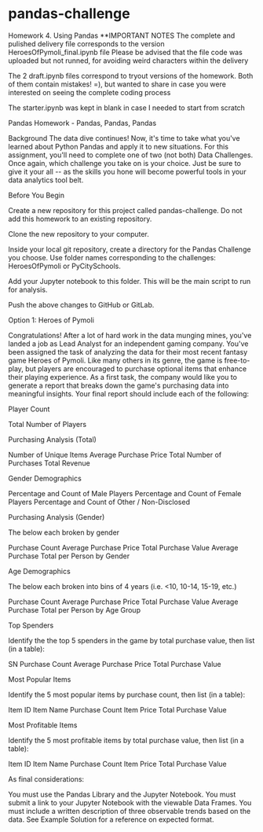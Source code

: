 # pandas-challenge
Homework 4. Using Pandas
**IMPORTANT NOTES
The complete and pulished delivery file corresponds to the version HeroesOfPymoli_final.ipynb file
Please be advised that the file code was uploaded but not runned, for avoiding weird characters within the delivery

The 2 draft.ipynb files correspond to tryout versions of the homework. 
Both of them contain mistakes! =), but wanted to share in case you were interested on seeing the complete coding process

The starter.ipynb was kept in blank in case I needed to start from scratch

Pandas Homework - Pandas, Pandas, Pandas

Background
The data dive continues!
Now, it's time to take what you've learned about Python Pandas and apply it to new situations. For this assignment, you'll need to complete one of two (not both)  Data Challenges. Once again, which challenge you take on is your choice. Just be sure to give it your all -- as the skills you hone will become powerful tools in your data analytics tool belt.

Before You Begin


Create a new repository for this project called pandas-challenge. Do not add this homework to an existing repository.


Clone the new repository to your computer.


Inside your local git repository, create a directory for the Pandas Challenge you choose. Use folder names corresponding to the challenges: HeroesOfPymoli or  PyCitySchools.


Add your Jupyter notebook to this folder. This will be the main script to run for analysis.


Push the above changes to GitHub or GitLab.



Option 1: Heroes of Pymoli

Congratulations! After a lot of hard work in the data munging mines, you've landed a job as Lead Analyst for an independent gaming company. You've been assigned the task of analyzing the data for their most recent fantasy game Heroes of Pymoli.
Like many others in its genre, the game is free-to-play, but players are encouraged to purchase optional items that enhance their playing experience. As a first task, the company would like you to generate a report that breaks down the game's purchasing data into meaningful insights.
Your final report should include each of the following:

Player Count

Total Number of Players


Purchasing Analysis (Total)

Number of Unique Items
Average Purchase Price
Total Number of Purchases
Total Revenue


Gender Demographics

Percentage and Count of Male Players
Percentage and Count of Female Players
Percentage and Count of Other / Non-Disclosed


Purchasing Analysis (Gender)

The below each broken by gender

Purchase Count
Average Purchase Price
Total Purchase Value
Average Purchase Total per Person by Gender




Age Demographics

The below each broken into bins of 4 years (i.e. <10, 10-14, 15-19, etc.)

Purchase Count
Average Purchase Price
Total Purchase Value
Average Purchase Total per Person by Age Group




Top Spenders

Identify the the top 5 spenders in the game by total purchase value, then list (in a table):

SN
Purchase Count
Average Purchase Price
Total Purchase Value




Most Popular Items

Identify the 5 most popular items by purchase count, then list (in a table):

Item ID
Item Name
Purchase Count
Item Price
Total Purchase Value




Most Profitable Items

Identify the 5 most profitable items by total purchase value, then list (in a table):

Item ID
Item Name
Purchase Count
Item Price
Total Purchase Value



As final considerations:

You must use the Pandas Library and the Jupyter Notebook.
You must submit a link to your Jupyter Notebook with the viewable Data Frames.
You must include a written description of three observable trends based on the data.
See Example Solution for a reference on expected format.
